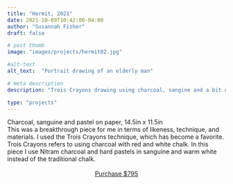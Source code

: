 ```yaml
---
title: "Hermit, 2021"
date: 2021-10-09T10:42:00-04:00
author: "Susannah Fisher"
draft: false

# post thumb
image: "images/projects/hermit02.jpg"

#alt-text
alt_text:  "Portrait drawing of an elderly man"

# meta description
description: "Trois Crayons drawing using charcoal, sangine and a bit of white pastel."

type: "projects"
---
```


<figcaption>Charcoal, sanguine and pastel on paper, 14.5in x 11.5in</figcaption>
This was a breakthrough piece for me in terms of likeness, technique, and materials. I used the Trois Crayons technique, which has become a favorite. Trois Crayons refers to using charcoal with red and white chalk. In this piece I use Nitram charcoal and hard pastels in sanguine and warm white instead of the traditional chalk.

<br>
<br>
<center><a href="https://buy.stripe.com/8wM16neCZeAG9d66op" class="btn btn-outline-primary" target="_blank">Purchase $795</a></center>


